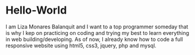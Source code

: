 # Hello-World
I am Liza Monares Balanquit and I want to a top programmer someday that is why I kep on practicing on coding and trying my best to learn everything in web building/developing. As of now, I already know how to code a full responsive website using html5, css3, jquery, php and mysql.
